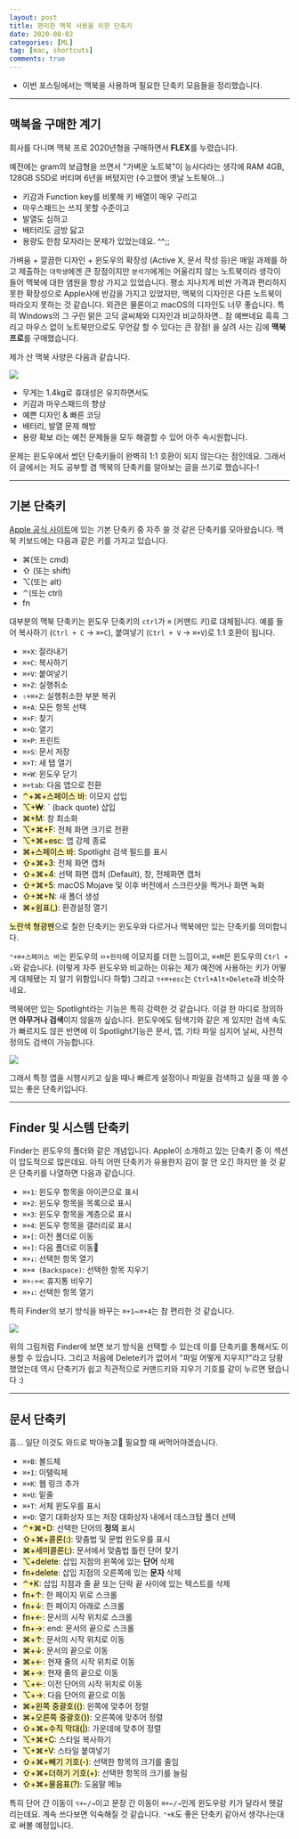 ```yaml
---
layout: post
title: 편리한 맥북 사용을 위한 단축키
date: 2020-08-02
categories: [ML]
tag: [mac, shortcuts]
comments: true
---
```


* 이번 포스팅에서는 맥북을 사용하며 필요한 단축키 모음들을 정리했습니다. 

---
## 맥북을 구매한 계기

회사를 다니며 맥북 프로 2020년형을 구매하면서 **FLEX**를 누렸습니다. 

예전에는 gram의 보급형을 쓰면서 "가벼운 노트북"이 능사다라는 생각에 RAM 4GB, 128GB SSD로 버티며 6년을 버텼지만 (수고했어 옛날 노트북아...) 
* 키감과 Function key를 비롯해 키 배열이 매우 구리고
* 마우스패드는 쓰지 못할 수준이고
* 발열도 심하고 
* 배터리도 금방 닳고 
* 용량도 한참 모자라는 문제가 있었는데요. ^^;;

 가벼움 + 깔끔한 디자인 + 윈도우의 확장성 (Active X, 문서 작성 등)은 매일 과제를 하고 제출하는 `대학생`에겐 큰 장점이지만 
 `분석가`에게는 어울리지 않는 노트북이라 생각이 들어 맥북에 대한 염원을 항상 가지고 있었습니다. 평소 지나치게 비싼 가격과 편리하지 못한 확장성으로 Apple사에 반감을 가지고 있었지만, 맥북의 디자인은 다른 노트북이 따라오지 못하는 것 같습니다. 외관은 물론이고 macOS의 디자인도 너무 좋습니다. 특히 Windows의 그 구린 맑은 고딕 글씨체와 디자인과 비교하자면.. 참 예쁘네요 흑흑 그리고 마우스 없이 노트북만으로도 무언갈 할 수 있다는 큰 장점! 을 살려 사는 김에 **맥북 프로**를 구매했습니다.

제가 산 맥북 사양은 다음과 같습니다.

![](../../images/shortcutsformac-mac.png)

* 무게는 1.4kg로 휴대성은 유지하면서도
* 키감과 마우스패드의 향상
* 예쁜 디자인 & 빠른 코딩
* 배터리, 발열 문제 해방
* 용량 확보
라는 예전 문제들을 모두 해결할 수 있어 아주 속시원합니다.

문제는 윈도우에서 썼던 단축키들이 완벽히 1:1 호환이 되지 않는다는 점인데요.
그래서 이 글에서는 저도 공부할 겸 맥북의 단축키를 알아보는 글을 쓰기로 했습니다-!

---
## 기본 단축키
[Apple 공식 사이트](https://support.apple.com/ko-kr/HT201236)에 있는 기본 단축키 중 자주 쓸 것 같은 단축키를 모아왔습니다.
맥북 키보드에는 다음과 같은 키를 가지고 있습니다. 
* ⌘(또는 cmd)
* ⇧ (또는 shift)
* ⌥(또는 alt)
* ⌃(또는 ctrl)
* fn

대부분의 맥북 단축키는 윈도우 단축키의 `ctrl`가 `⌘` (커맨드 키)로 대체됩니다. 예를 들어 복사하기 (`Ctrl + C` $\rightarrow$ `⌘+C`), 붙여넣기 (`Ctrl + V` $\rightarrow$ `⌘+V`)로 1:1 호환이 됩니다.


* `⌘+X`: 잘라내기 
* `⌘+C`: 복사하기
* `⌘+V`: 붙여넣기
* `⌘+Z`: 실행취소 
* `⇧+⌘+Z`: 실행취소한 부분 복귀
* `⌘+A`: 모든 항목 선택
* `⌘+F`: 찾기
* `⌘+O`: 열기
* `⌘+P`: 프린트
* `⌘+S`: 문서 저장 
* `⌘+T`: 새 탭 열기
* `⌘+W`: 윈도우 닫기
* `⌘+tab`: 다음 앱으로 전환
* <mark style='background-color: #fff5b1'>⌃+⌘+스페이스 바</mark>: 이모지 삽입
* <mark style='background-color: #fff5b1'>⌥+₩</mark>: ` (back quote) 삽입
* <mark style='background-color: #fff5b1'>⌘+M</mark>: 창 최소화
* <mark style='background-color: #fff5b1'>⌥+⌘+F</mark>: 전체 화면 크기로 전환 
* <mark style='background-color: #fff5b1'>⌥+⌘+esc</mark>: 앱 강제 종료
* <mark style='background-color: #fff5b1'>⌘+스페이스 바</mark>: Spotlight 검색 필드를 표시
* <mark style='background-color: #fff5b1'>⇧+⌘+3</mark>: 전체 화면 캡처
* <mark style='background-color: #fff5b1'>⇧+⌘+4</mark>: 선택 화면 캡처 (Default), 창, 전체화면 캡처
* <mark style='background-color: #fff5b1'>⇧+⌘+5</mark>: macOS Mojave 및 이후 버전에서 스크린샷을 찍거나 화면 녹화
* <mark style='background-color: #fff5b1'>⇧+⌘+N</mark>: 새 폴더 생성
* <mark style='background-color: #fff5b1'>⌘+쉼표(,)</mark>: 환경설정 열기

<mark style='background-color: #fff5b1'>노란색 형광펜</mark>으로 칠한 단축키는 윈도우와 다르거나 맥북에만 있는 단축키를 의미합니다.

`⌃+⌘+스페이스 바`는 윈도우의 `ㅁ+한자`에 이모지를 더한 느낌이고, `⌘+M`은 윈도우의 `Ctrl + ↓`와 같습니다. (이렇게 자주 윈도우와 비교하는 이유는 제가 예전에 사용하는 키가 어떻게 대체됐는 지 알기 위함입니다 하핳)
그리고 `⌥+⌘+esc`는 `Ctrl+Alt+Delete`과 비슷하네요.

맥북에만 있는 Spotlight라는 기능은 특히 강력한 것 같습니다. 
이걸 한 마디로 정의하면 **아무거나 검색**이지 않을까 싶습니다. 윈도우에도 탐색기와 같은 게 있지만 검색 속도가 빠르지도 않은 반면에 이 Spotlight기능은 문서, 앱, 기타 파일 심지어 날씨, 사전적 정의도 검색이 가능합니다.

![](../../images/shortcutsformac-spotlight.gif)

그래서 특정 앱을 시행시키고 싶을 때나 빠르게 설정이나 파일을 검색하고 싶을 때 쓸 수 있는 좋은 단축키입니다.

----
## Finder 및 시스템 단축키

Finder는 윈도우의 폴더와 같은 개념입니다. Apple이 소개하고 있는 단축키 중 이 섹션이 압도적으로 많은데요. 
아직 어떤 단축키가 유용한지 감이 잘 안 오긴 하지만 쓸 것 같은 단축키를 나열하면 다음과 같습니다.


* `⌘+1`: 윈도우 항목을 아이콘으로 표시
* `⌘+2`: 윈도우 항목을 목록으로 표시
* `⌘+3`: 윈도우 항목을 계층으로 표시
* `⌘+4`: 윈도우 항목을 갤러리로 표시
* `⌘+[`: 이전 폴더로 이동
* `⌘+]`: 다음 폴더로 이동
* `⌘+↓`: 선택한 항목 열기
* `⌘+⌫ (Backspace)`: 선택한 항목 지우기
* `⌘+⇧+⌫`: 휴지통 비우기
* `⌘+↓`: 선택한 항목 열기

특히 Finder의 보기 방식을 바꾸는 `⌘+1`~`⌘+4`는 참 편리한 것 같습니다.

![](../../images/shortcutsformac-finder.png)

위의 그림처럼 Finder에 보면 보기 방식을 선택할 수 있는데 이를 단축키를 통해서도 이용할 수 있습니다.
그리고 처음에 Delete키가 없어서 "파일 어떻게 지우지?"라고 당황했었는데 역시 단축키가 쉽고 직관적으로 커맨드키와 지우기 기호를 같이 누르면 됐습니다 :)

---
## 문서 단축키

흠... 일단 이것도 와드로 박아놓고 필요할 때 써먹어야겠습니다.

* `⌘+B`: 볼드체
* `⌘+I`: 이탤릭체
* `⌘+K`: 웹 링크 추가
* `⌘+U`: 밑줄
* `⌘+T`: 서체 윈도우를 표시
* `⌘+D`: 열기 대화상자 또는 저장 대화상자 내에서 데스크탑 폴더 선택
* <mark style='background-color: #fff5b1'>⌃+⌘+D</mark>: 선택한 단어의 **정의** 표시
* <mark style='background-color: #fff5b1'>⇧+⌘+콜론(:)</mark>: 맞춤법 및 문법 윈도우를 표시
* <mark style='background-color: #fff5b1'>⌘+세미콜론(;)</mark>: 문서에서 맞춤법 틀린 단어 찾기
* <mark style='background-color: #fff5b1'>⌥+delete</mark>: 삽입 지점의 왼쪽에 있는 **단어** 삭제
* <mark style='background-color: #fff5b1'>fn+delete</mark>: 삽입 지점의 오른쪽에 있는 **문자** 삭제
* <mark style='background-color: #fff5b1'>⌃+K</mark>: 삽입 지점과 줄 끝 또는 단락 끝 사이에 있는 텍스트를 삭제
* <mark style='background-color: #fff5b1'>fn+↑</mark>: 한 페이지 위로 스크롤
* <mark style='background-color: #fff5b1'>fn+↓</mark>: 한 페이지 아래로 스크롤
* <mark style='background-color: #fff5b1'>fn+←</mark>: 문서의 시작 위치로 스크롤
* <mark style='background-color: #fff5b1'>fn+→</mark>: end</mark>: 문서의 끝으로 스크롤
* <mark style='background-color: #fff5b1'>⌘+↑</mark>: 문서의 시작 위치로 이동
* <mark style='background-color: #fff5b1'>⌘+↓</mark>: 문서의 끝으로 이동
* <mark style='background-color: #fff5b1'>⌘+←</mark>: 현재 줄의 시작 위치로 이동
* <mark style='background-color: #fff5b1'>⌘+→</mark>: 현재 줄의 끝으로 이동
* <mark style='background-color: #fff5b1'>⌥+←</mark>: 이전 단어의 시작 위치로 이동
* <mark style='background-color: #fff5b1'>⌥+→</mark>: 다음 단어의 끝으로 이동
* <mark style='background-color: #fff5b1'>⌘+왼쪽 중괄호({)</mark>: 왼쪽에 맞추어 정렬
* <mark style='background-color: #fff5b1'>⌘+오른쪽 중괄호(})</mark>: 오른쪽에 맞추어 정렬
* <mark style='background-color: #fff5b1'>⇧+⌘+수직 막대(|)</mark>: 가운데에 맞추어 정렬
* <mark style='background-color: #fff5b1'>⌥+⌘+C</mark>: 스타일 복사하기
* <mark style='background-color: #fff5b1'>⌥+⌘+V</mark>: 스타일 붙여넣기
* <mark style='background-color: #fff5b1'>⇧+⌘+빼기 기호(-)</mark>: 선택한 항목의 크기를 줄임
* <mark style='background-color: #fff5b1'>⇧+⌘+더하기 기호(+)</mark>: 선택한 항목의 크기를 늘림
* <mark style='background-color: #fff5b1'>⇧+⌘+물음표(?)</mark>: 도움말 메뉴

특히 단어 간 이동이 `⌥+←/→`이고 문장 간 이동이 `⌘+←/→`인게 윈도우랑 키가 달라서 헷갈리는데요. 계속 쓰다보면 익숙해질 것 같습니다.
`⌃+K`도 좋은 단축키 같아서 생각나는대로 써볼 예정입니다.





